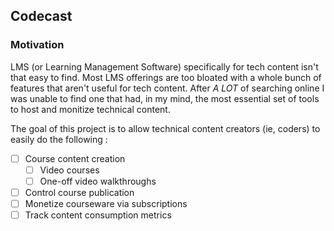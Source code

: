 ## Codecast

### Motivation

LMS (or Learning Management Software) specifically for tech content isn't that easy to find. Most LMS offerings are too bloated with a whole bunch of features that aren't useful for tech content. After *A LOT* of searching online I was unable to find one that had, in my mind, the most essential set of tools to host and monitize technical content.

The goal of this project is to allow technical content creators (ie, coders) to easily do the following :

- [ ] Course content creation
  - [ ] Video courses
  - [ ] One-off video walkthroughs
- [ ] Control course publication
- [ ] Monetize courseware via subscriptions
- [ ] Track content consumption metrics
